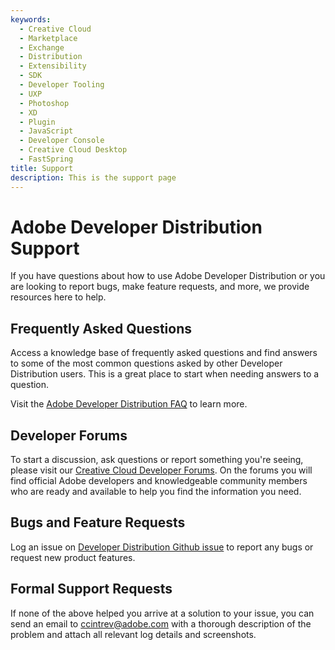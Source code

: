```yaml
---
keywords:
  - Creative Cloud
  - Marketplace
  - Exchange
  - Distribution
  - Extensibility
  - SDK
  - Developer Tooling
  - UXP
  - Photoshop
  - XD
  - Plugin
  - JavaScript
  - Developer Console
  - Creative Cloud Desktop
  - FastSpring
title: Support
description: This is the support page
---
```


<HeroSimple slots="heading, text" background="rgb(141, 52, 78)" />

# Adobe Developer Distribution Support

If you have questions about how to use Adobe Developer Distribution or you are looking to report bugs, make feature requests, and more, we provide resources here to help.

## Frequently Asked Questions

Access a knowledge base of frequently asked questions and find answers to some of the most common questions asked by other Developer Distribution users. This is a great place to start when needing answers to a question.

Visit the [Adobe Developer Distribution FAQ](../guides/faq.md) to learn more. 

## Developer Forums

To start a discussion, ask questions or report something you're seeing, please visit our [Creative Cloud Developer Forums](https://forums.creativeclouddeveloper.com/c/plugin-marketplace/66). On the forums you will find official Adobe developers and knowledgeable community members who are ready and available to help you find the information you need.

## Bugs and Feature Requests

Log an issue on [Developer Distribution Github issue](https://github.com/AdobeDocs/developer-distribute/issues) to report any bugs or request new product features.

## Formal Support Requests
If none of the above helped you arrive at a solution to your issue, you can send an email to [ccintrev@adobe.com](mailto:ccintrev@adobe.com) with a thorough description of the problem and attach all relevant log details and screenshots.
